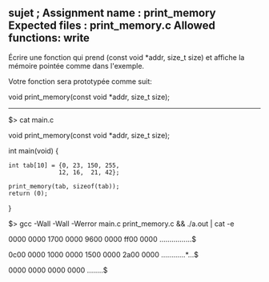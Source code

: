 sujet ;
Assignment name  : print_memory
Expected files   : print_memory.c
Allowed functions: write
--------------------------------------------------------------------------------

Écrire une fonction qui prend (const void *addr, size_t size) et affiche la mémoire pointée comme dans l'exemple.


Votre fonction sera prototypée comme suit:


void	print_memory(const void *addr, size_t size);


---------

$> cat main.c

void	print_memory(const void *addr, size_t size);


int	main(void)
{

	int	tab[10] = {0, 23, 150, 255,
	              12, 16,  21, 42};

	print_memory(tab, sizeof(tab));
	return (0);
}	

$> gcc -Wall -Wall -Werror main.c print_memory.c && ./a.out | cat -e

0000 0000 1700 0000 9600 0000 ff00 0000 ................$

0c00 0000 1000 0000 1500 0000 2a00 0000 ............*...$

0000 0000 0000 0000                     ........$

